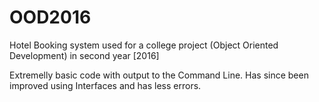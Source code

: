 # OOD2016
Hotel Booking system used for a college project (Object Oriented Development) in second year [2016]


Extremelly basic code with output to the Command Line. Has since been improved using Interfaces and has less errors.
